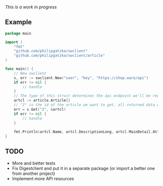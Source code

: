 *This is a work in progress*

## Example

```go
package main

import (
	"fmt"
	"github.com/philipgatzka/swclient"
	"github.com/philipgatzka/swclient/article"
)

func main() {
	// New swclient
	s, err := swclient.New("user", "key", "https://shop.ware/api")
	if err != nil {
		// handle
	}
	// The type of this struct determines the api endpoint we'll be requesting
	artcl := article.Article{}
	// "2" is the id of the article we want to get, all returned data will be unmarshaled into artcl
	err = s.Get("2", &artcl)
	if err != nil {
		// handle
	}
    
	fmt.Println(artcl.Name, artcl.DescriptionLong, artcl.MainDetail.Attribute.Attr3)
}
```

## TODO

 - More and better tests
 - Fix Digestclient and put it in a separate package (or import a better one from another project)
 - Implement more API resources